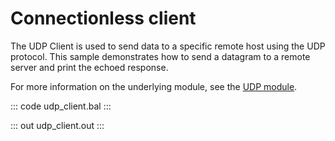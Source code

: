 # Connectionless client

The UDP Client is used to send data to a specific remote host using the UDP protocol.
This sample demonstrates how to send a datagram to a remote server
and print the echoed response.

For more information on the underlying module, 
see the [UDP module](https://docs.central.ballerina.io/ballerina/udp/latest).

::: code udp_client.bal :::

::: out udp_client.out :::